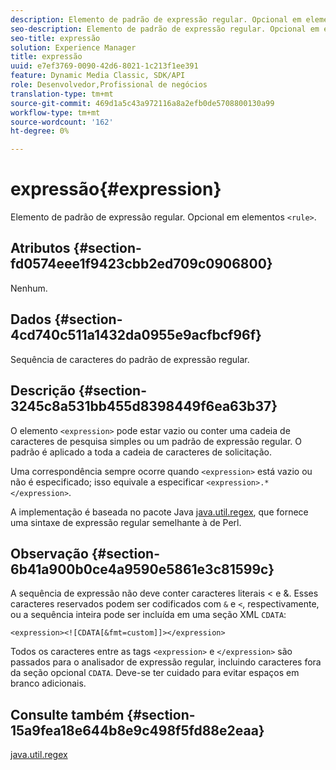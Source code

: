 ```yaml
---
description: Elemento de padrão de expressão regular. Opcional em elementos <rule> .
seo-description: Elemento de padrão de expressão regular. Opcional em elementos <rule> .
seo-title: expressão
solution: Experience Manager
title: expressão
uuid: e7ef3769-0090-42d6-8021-1c213f1ee391
feature: Dynamic Media Classic, SDK/API
role: Desenvolvedor,Profissional de negócios
translation-type: tm+mt
source-git-commit: 469d1a5c43a972116a8a2efb0de5708800130a99
workflow-type: tm+mt
source-wordcount: '162'
ht-degree: 0%

---
```



# expressão{#expression}

Elemento de padrão de expressão regular. Opcional em elementos `<rule>`.

## Atributos {#section-fd0574eee1f9423cbb2ed709c0906800}

Nenhum.

## Dados {#section-4cd740c511a1432da0955e9acfbcf96f}

Sequência de caracteres do padrão de expressão regular.

## Descrição {#section-3245c8a531bb455d8398449f6ea63b37}

O elemento `<expression>` pode estar vazio ou conter uma cadeia de caracteres de pesquisa simples ou um padrão de expressão regular. O padrão é aplicado a toda a cadeia de caracteres de solicitação.

Uma correspondência sempre ocorre quando `<expression>` está vazio ou não é especificado; isso equivale a especificar `<expression>.*</expression>`.

A implementação é baseada no pacote Java [java.util.regex](../../../../../ir-api/material-cat/image-rendering-api-ref/c-ir-material-catalog/c-ir-rule-set-reference/r-ir-expression.md#reference-49867deecb58412bbdc2ced564bbea3e), que fornece uma sintaxe de expressão regular semelhante à de Perl.

## Observação {#section-6b41a900b0ce4a9590e5861e3c81599c}

A sequência de expressão não deve conter caracteres literais &lt; e &amp;. Esses caracteres reservados podem ser codificados com `&` e `<`, respectivamente, ou a sequência inteira pode ser incluída em uma seção XML `CDATA`:

`<expression><![CDATA[&fmt=custom]]></expression>`

Todos os caracteres entre as tags `<expression>` e `</expression>` são passados para o analisador de expressão regular, incluindo caracteres fora da seção opcional `CDATA`. Deve-se ter cuidado para evitar espaços em branco adicionais.

## Consulte também {#section-15a9fea18e644b8e9c498f5fd88e2eaa}

[java.util.regex](https://www2.cs.duke.edu/csed/java/jdk1.4.2/docs/api/)
